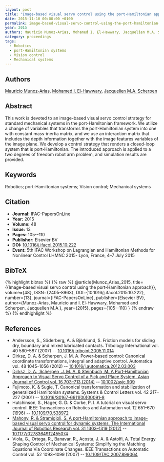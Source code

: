 ```yaml
---
layout: post
title: "Image-based visual servo control using the port-Hamiltonian approach"
date: 2015-11-10 00:00:00 +0100
permalink: image-based-visual-servo-control-using-the-port-hamiltonian-approach
year: 2015
authors: Mauricio Munoz-Arias, Mohamed I. El-Hawwary, Jacquelien M.A. Scherpen
category: proceedings
tags:
  - Robotics
  - port-Hamiltonian systems
  - Vision control
  - Mechanical systems
---
```

 
## Authors
[Mauricio Munoz-Arias](authors/mauricio_munoz_arias), [Mohamed I. El-Hawwary](authors/mohamed_i_el_hawwary), [Jacquelien M.A. Scherpen](authors/jacquelien_m_a_scherpen)
 
## Abstract
This work is devoted to an image-based visual servo control strategy for standard mechanical systems in the port-Hamiltonian framework. We utilize a change of variables that transforms the port-Hamiltonian system into one with constant mass-inertia matrix, and we use an interaction matrix that includes the depth information together with the image features variables of the image plane. We develop a control strategy that renders a closed-loop system that is port-Hamiltonian. The introduced approach is applied to a two degrees of freedom robot arm problem, and simulation results are provided.
 
## Keywords
Robotics; port-Hamiltonian systems; Vision control; Mechanical systems
 
## Citation
- **Journal:** IFAC-PapersOnLine
- **Year:** 2015
- **Volume:** 48
- **Issue:** 13
- **Pages:** 105--110
- **Publisher:** Elsevier BV
- **DOI:** [10.1016/j.ifacol.2015.10.222](https://doi.org/10.1016/j.ifacol.2015.10.222)
- **Event:** 5th IFAC Workshop on Lagrangian and Hamiltonian Methods for Nonlinear Control LHMNC 2015- Lyon, France, 4–7 July 2015
 
## BibTeX
{% highlight bibtex %}
{% raw %}
@article{Munoz_Arias_2015,
  title={{Image-based visual servo control using the port-Hamiltonian approach}},
  volume={48},
  ISSN={2405-8963},
  DOI={10.1016/j.ifacol.2015.10.222},
  number={13},
  journal={IFAC-PapersOnLine},
  publisher={Elsevier BV},
  author={Munoz-Arias, Mauricio and I. El-Hawwary, Mohamed and Scherpen, Jacquelien M.A.},
  year={2015},
  pages={105--110}
}
{% endraw %}
{% endhighlight %}
 
## References
- Andersson, S., Söderberg, A. & Björklund, S. Friction models for sliding dry, boundary and mixed lubricated contacts. Tribology International vol. 40 580–587 (2007) -- [10.1016/j.triboint.2005.11.014](https://doi.org/10.1016/j.triboint.2005.11.014)
- Dirksz, D. A. & Scherpen, J. M. A. Power-based control: Canonical coordinate transformations, integral and adaptive control. Automatica vol. 48 1045–1056 (2012) -- [10.1016/j.automatica.2012.03.003](https://doi.org/10.1016/j.automatica.2012.03.003)
- [Dirksz, D. A., Scherpen, J. M. A. & Steinbuch, M. A Port‐<scp>H</scp>amiltonian Approach to Visual Servo Control of a Pick and Place System. Asian Journal of Control vol. 16 703–713 (2014)](a-port-scp-h-scp-amiltonian-approach-to-visual-servo-control-of-a-pick-and-place-system) -- [10.1002/asjc.909](https://doi.org/10.1002/asjc.909)
- Fujimoto, K. & Sugie, T. Canonical transformation and stabilization of generalized Hamiltonian systems. Systems &amp; Control Letters vol. 42 217–227 (2001) -- [10.1016/S0167-6911(00)00091-8](https://doi.org/10.1016/S0167-6911(00)00091-8)
- Hutchinson, S., Hager, G. D. & Corke, P. I. A tutorial on visual servo control. IEEE Transactions on Robotics and Automation vol. 12 651–670 (1996) -- [10.1109/70.538972](https://doi.org/10.1109/70.538972)
- [Mahony, R. & Stramigioli, S. A port-Hamiltonian approach to image-based visual servo control for dynamic systems. The International Journal of Robotics Research vol. 31 1303–1319 (2012)](a-port-hamiltonian-approach-to-image-based-visual-servo-control-for-dynamic-systems) -- [10.1177/0278364912455074](https://doi.org/10.1177/0278364912455074)
- Viola, G., Ortega, R., Banavar, R., Acosta, J. A. & Astolfi, A. Total Energy Shaping Control of Mechanical Systems: Simplifying the Matching Equations Via Coordinate Changes. IEEE Transactions on Automatic Control vol. 52 1093–1099 (2007) -- [10.1109/TAC.2007.899064](https://doi.org/10.1109/TAC.2007.899064)

